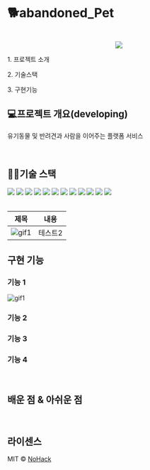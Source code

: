 # 🐕abandoned_Pet

<p align="center">
  <br>
  <img src="https://user-images.githubusercontent.com/108200179/176971284-4e158266-dcdf-46af-9321-6ac27397dfd5.png">
  <br>
</p>

<p>1. 프로젝트 소개</p>
<p>2. 기술스택</p>
<p>3. 구현기능</p>

## 💻프로젝트 개요(developing)

<p>
유기동물 및 반려견과 사람을 이어주는 플랫폼 서비스
</p>

<br>

## 👨‍💻기술 스택

<div>
<img src="https://img.shields.io/badge/JAVA-007396?style=for-the-badge&logo=java&logoColor=white">
<img src="https://img.shields.io/badge/Spring-6DB33F?style=for-the-badge&logo=Spring&logoColor=white">
<img src="https://img.shields.io/badge/oracle-F80000?style=for-the-badge&logo=oracle&logoColor=white">
<img src="https://img.shields.io/badge/javascript-F7DF1E?style=for-the-badge&logo=javascript&logoColor=black">
<img src="https://img.shields.io/badge/jquery-0769AD?style=for-the-badge&logo=jquery&logoColor=white">
<img src="https://img.shields.io/badge/html5-E34F26?style=for-the-badge&logo=html5&logoColor=white">
<img src="https://img.shields.io/badge/css-1572B6?style=for-the-badge&logo=css3&logoColor=white">
<img src="https://img.shields.io/badge/bootstrap-7952B3?style=for-the-badge&logo=bootstrap&logoColor=white">
<img src="https://img.shields.io/badge/apache tomcat-F8DC75?style=for-the-badge&logo=apachetomcat&logoColor=white">
<img src="https://img.shields.io/badge/aws-232F3E?style=for-the-badge&logo=aws&logoColor=white">
<img src="https://img.shields.io/badge/linux-FCC624?style=for-the-badge&logo=linux&logoColor=black">
<img src="https://img.shields.io/badge/github-181717?style=for-the-badge&logo=github&logoColor=white">
</div>

<br>

|제목|내용|
|------|---|
|![gif1](https://user-images.githubusercontent.com/108200179/177028802-b3b1d434-31ff-4833-b3de-319cd5a4dc51.gif)|테스트2|

## 구현 기능

### 기능 1

![gif1](https://user-images.githubusercontent.com/108200179/177028802-b3b1d434-31ff-4833-b3de-319cd5a4dc51.gif)

### 기능 2

### 기능 3

### 기능 4

<br>

## 배운 점 & 아쉬운 점

<p align="justify">

</p>

<br>

## 라이센스

MIT &copy; [NoHack](mailto:lbjp114@gmail.com)

<!-- Stack Icon Refernces -->

[js]: /images/stack/javascript.svg
[ts]: /images/stack/typescript.svg
[react]: /images/stack/react.svg
[node]: /images/stack/node.svg
